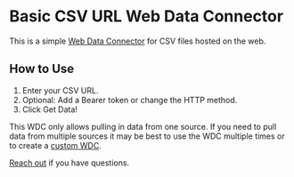 # Basic CSV URL Web Data Connector

This is a simple [Web Data Connector](https://tableau.github.io/webdataconnector/docs/) for CSV files hosted on the web.

## How to Use

1. Enter your CSV URL.
1. Optional: Add a Bearer token or change the HTTP method.
1. Click Get Data!

This WDC only allows pulling in data from one source. If you need to pull data from multiple sources it may be best to use the WDC multiple times or to create a [custom WDC](https://tableau.github.io/webdataconnector/docs/).

[Reach out](https://twitter.com/KroseKeshia) if you have questions.
